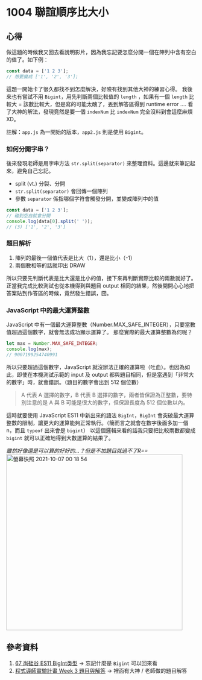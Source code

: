 # 1004 聯誼順序比大小
## 心得
做這題的時候我又回去看說明影片，因為我忘記要怎麼分開一個在陣列中含有空白的值了。如下例：
```javaScript
const data = ['1 2 3'];
// 想要變成 ['1', '2', '3'];
```
這題一開始卡了很久都找不到怎麼解決，好險有找到其他大神的練習心得。
我後來也有嘗試不用 `Bigint`，用先判斷兩個比較值的 `length` ，如果有一個 `length` 比較大 = 該數比較大，但是寫的可能太醜了，丟到解答區得到 runtime error .... 看了大神的解法，發現竟然是要一個 `indexNum` 比 `indexNum` 完全沒料到會這麼麻煩 XD。

註解：`app.js` 為一開始的版本，`app2.js` 則是使用 `Bigint`。

### 如何分開字串？
後來發現老師是用字串方法 `str.split(separator)` 來整理資料。這邊就來筆記起來，避免自己忘記。
- split (vt.) 分裂、分開
- `str.split(separator)` 會回傳一個陣列
- 參數 `separator` 係指哪個字符會觸發分開，並變成陣列中的值
```javaScript
const data = ['1 2 3'];
// 碰到空白就會分開
console.log(data[0].split(' '));
// (3) ['1', '2', '3']
```
### 題目解析
1. 陣列的最後一個值代表是比大（1），還是比小（-1）
2. 兩個數相等的話就印出 DRAW

所以只要先判斷代表是比大還是比小的值，接下來再判斷實際比較的兩數就好了。正當我完成比較測試也從本機得到與題目 output 相同的結果，然後開開心心地把答案貼到作答區的時候，竟然發生錯誤，囧。

### JavaScript 中的最大運算整數
JavaScript 中有一個最大運算整數（Number.MAX_SAFE_INTEGER），只要當數值超過這個數字，就會無法成功顯示運算了。
那麼實際的最大運算整數為何呢？
```javaScript
let max = Number.MAX_SAFE_INTEGER;
console.log(max);
// 9007199254740991
```
所以只要超過這個數字，JavaScript 就沒辦法正確的運算啦（吐血）。也因為如此，即使在本機測試示範的 input 及 output 都與題目相同，但是當遇到「非常大的數字」時，就會錯誤。（題目的數字會出到 512 個位數）
>A 代表 A 選擇的數字，B 代表 B 選擇的數字，兩者皆保證為正整數，要特別注意的是 A 與 B 可能是很大的數字，但保證長度為 512 個位數以內。

這時就要使用 JavaScript ES11 中新出來的語法 `BigInt`，`BigInt` 會突破最大運算整數的限制，讓更大的運算能夠正常執行。（簡而言之就會在數字後面多加一個n，而且 `typeof` 出來會是 `bigint`）
以這個邏輯來看的話我只要把比較兩數都變成 `bigint` 就可以正確地得到大數運算的結果了。

*雖然好像還是可以算的好好的...？但是不加題目就過不了R==*
<img width="467" alt="螢幕快照 2021-10-07 00 18 54" src="https://user-images.githubusercontent.com/77038018/136245953-b7b9e3c3-a148-48f2-a46c-faadfa49d188.png">


## 參考資料
1. [67 尚硅谷 ES11 BigInt类型](https://www.youtube.com/watch?v=-t5qBDuTB0w) -> 忘記什麼是 `Bigint` 可以回來看
2. [程式導師實驗計畫 Week 3 題目與解答](https://program-4th-notes.coderbridge.io/2020/12/08/week3/) -> 裡面有大神 / 老師做的題目解答

